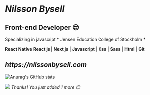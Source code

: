 



<h1><i>Nilsson Bysell</i></h1>

<h2>
  <b>
    Front-end Developer 😎
  </b>
</h2> 
Specializing in javascript * Jensen Education College of Stockholm *

<p>
  <b>React Native</b>
  <b>React js</b> | 
  <b>Next js</b> | 
  <b>Javascript</b> | 
  <b>Css</b> | 
  <b>Sass</b> | 
  <b>Html</b> | 
  <b>Git</b>
</p>


<h2><i>https://nilssonbysell.com</i></h2>


![Anurag's GitHub stats](https://github-readme-stats.vercel.app/api?username=Dmitrinilssonbysell&show_icons=true&theme=radical)


![](https://komarev.com/ghpvc/?username=Dmitrinilssonbysell)
*Thanks! You just added 1 more 😉*



